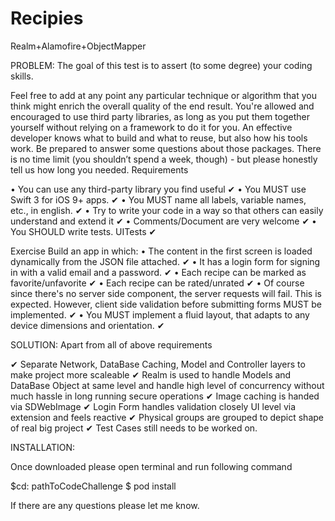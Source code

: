 # Recipies
Realm+Alamofire+ObjectMapper

PROBLEM:
The goal of this test is to assert (to some degree) your coding skills.

Feel free to add at any point any particular technique or algorithm that you think might enrich the overall quality of the end result.
You're allowed and encouraged to use third party libraries, as long as you put them together yourself without relying on a framework to do it for you.
An effective developer knows what to build and what to reuse, but also how his tools work. Be prepared to answer some questions about those packages.
There is no time limit (you shouldn’t spend a week, though) - but please honestly tell us how long you needed.
Requirements

•	You can use any third-party library you find useful ✔
•	You MUST use Swift 3 for iOS 9+ apps. ✔
•	You MUST name all labels, variable names, etc., in english. ✔
•	Try to write your code in a way so that others can easily understand and extend it ✔
•	Comments/Document are very welcome ✔
•	You SHOULD write tests. UITests ✔ 

Exercise
Build an app in which:
•	The content in the first screen is loaded dynamically from the JSON file attached.  ✔
•	It has a login form for signing in with a valid email and a password. ✔
•	Each recipe can be marked as favorite/unfavorite ✔
•	Each recipe can be rated/unrated ✔
•	Of course since there's no server side component, the server requests will fail. This is expected. However, client side validation before submitting forms MUST be implemented. ✔
•	You MUST implement a fluid layout, that adapts to any device dimensions and orientation. ✔

SOLUTION:
Apart from all of above requirements

✔       Separate Network, DataBase Caching, Model and Controller layers to make project more scaleable
✔       Realm is used to handle Models and DataBase Object at same level and handle high level of concurrency without much hassle in long running secure operations
✔       Image caching is handed via SDWebImage
✔       Login Form handles validation closely UI level via extension and feels reactive
✔       Physical groups are grouped to depict shape of real big project
✔       Test Cases still needs to be worked on. 


INSTALLATION:


Once downloaded please open terminal and run following command

$cd: pathToCodeChallenge
$ pod install

If there are any questions please let me know.




